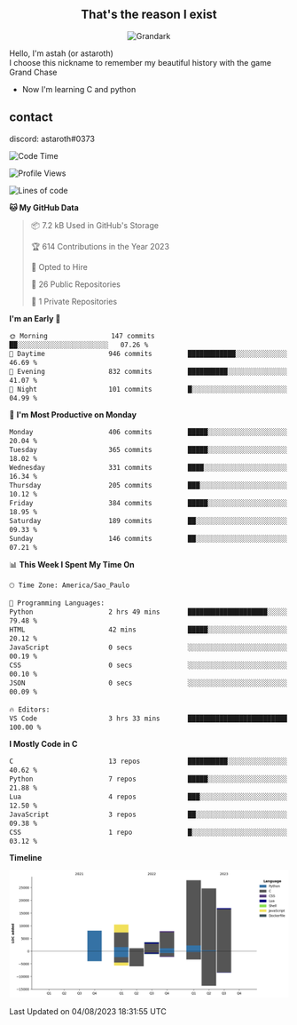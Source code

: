 <h2 align="center">That's the reason I exist</h2>

<p align="center">
  <img src="https://i.imgur.com/5HXDsn9.gif" width="500" alt="Grandark" href="https://www.artstation.com/artwork/dOBdmX" title="Grandark">
</p>


Hello, I'm astah (or astaroth)  
I choose this nickname to remember my beautiful history with the game Grand Chase  

- Now I'm learning C and python

## contact

discord: astaroth#0373
<!--START_SECTION:waka-->
![Code Time](http://img.shields.io/badge/Code%20Time-320%20hrs%2034%20mins-blue)

![Profile Views](http://img.shields.io/badge/Profile%20Views-2-blue)

![Lines of code](https://img.shields.io/badge/From%20Hello%20World%20I%27ve%20Written-100.3%20thousand%20lines%20of%20code-blue)

**🐱 My GitHub Data** 

> 📦 7.2 kB Used in GitHub's Storage 
 > 
> 🏆 614 Contributions in the Year 2023
 > 
> 💼 Opted to Hire
 > 
> 📜 26 Public Repositories 
 > 
> 🔑 1 Private Repositories 
 > 
**I'm an Early 🐤** 

```text
🌞 Morning                147 commits         ██░░░░░░░░░░░░░░░░░░░░░░░   07.26 % 
🌆 Daytime                946 commits         ████████████░░░░░░░░░░░░░   46.69 % 
🌃 Evening                832 commits         ██████████░░░░░░░░░░░░░░░   41.07 % 
🌙 Night                  101 commits         █░░░░░░░░░░░░░░░░░░░░░░░░   04.99 % 
```
📅 **I'm Most Productive on Monday** 

```text
Monday                   406 commits         █████░░░░░░░░░░░░░░░░░░░░   20.04 % 
Tuesday                  365 commits         █████░░░░░░░░░░░░░░░░░░░░   18.02 % 
Wednesday                331 commits         ████░░░░░░░░░░░░░░░░░░░░░   16.34 % 
Thursday                 205 commits         ███░░░░░░░░░░░░░░░░░░░░░░   10.12 % 
Friday                   384 commits         █████░░░░░░░░░░░░░░░░░░░░   18.95 % 
Saturday                 189 commits         ██░░░░░░░░░░░░░░░░░░░░░░░   09.33 % 
Sunday                   146 commits         ██░░░░░░░░░░░░░░░░░░░░░░░   07.21 % 
```


📊 **This Week I Spent My Time On** 

```text
🕑︎ Time Zone: America/Sao_Paulo

💬 Programming Languages: 
Python                   2 hrs 49 mins       ████████████████████░░░░░   79.48 % 
HTML                     42 mins             █████░░░░░░░░░░░░░░░░░░░░   20.12 % 
JavaScript               0 secs              ░░░░░░░░░░░░░░░░░░░░░░░░░   00.19 % 
CSS                      0 secs              ░░░░░░░░░░░░░░░░░░░░░░░░░   00.10 % 
JSON                     0 secs              ░░░░░░░░░░░░░░░░░░░░░░░░░   00.09 % 

🔥 Editors: 
VS Code                  3 hrs 33 mins       █████████████████████████   100.00 % 
```

**I Mostly Code in C** 

```text
C                        13 repos            ██████████░░░░░░░░░░░░░░░   40.62 % 
Python                   7 repos             █████░░░░░░░░░░░░░░░░░░░░   21.88 % 
Lua                      4 repos             ███░░░░░░░░░░░░░░░░░░░░░░   12.50 % 
JavaScript               3 repos             ██░░░░░░░░░░░░░░░░░░░░░░░   09.38 % 
CSS                      1 repo              █░░░░░░░░░░░░░░░░░░░░░░░░   03.12 % 
```



**Timeline**

![Lines of Code chart](https://raw.githubusercontent.com/astahjmo/astahjmo/main/assets/bar_graph.png)


 Last Updated on 04/08/2023 18:31:55 UTC
<!--END_SECTION:waka-->
